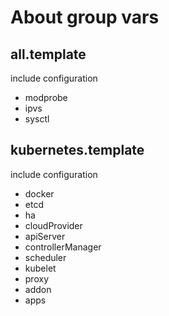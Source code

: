 # About group vars

## all.template

include configuration

* modprobe
* ipvs
* sysctl


## kubernetes.template

include configuration

* docker
* etcd
* ha
* cloudProvider
* apiServer
* controllerManager
* scheduler
* kubelet
* proxy
* addon
* apps

